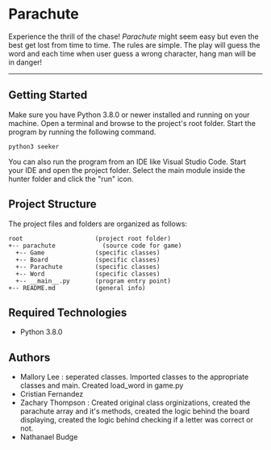 # Parachute
Experience the thrill of the chase! <i>Parachute</i> might seem easy but even the best get lost 
from time to time. The rules are simple. The play will guess the word and each time when user guess a wrong character, hang man will be in danger!

---
## Getting Started
Make sure you have Python 3.8.0 or newer installed and running on your machine. Open a terminal and browse to the project's root folder. Start the program by running the following command.
```
python3 seeker 
```
You can also run the program from an IDE like Visual Studio Code. Start your IDE and open the project folder. Select the main module inside the hunter folder and click the "run" icon.

## Project Structure
The project files and folders are organized as follows:
```
root                    (project root folder)
+-- parachute             (source code for game)
  +-- Game              (specific classes)
  +-- Board             (specific classes)
  +-- Parachute         (specific classes)
  +-- Word              (specific classes)
  +-- __main__.py       (program entry point)
+-- README.md           (general info)
```

## Required Technologies
* Python 3.8.0

## Authors
* Mallory Lee : seperated classes. Imported classes to the appropriate classes and main. Created load_word in game.py
* Cristian Fernandez
* Zachary Thompson  : Created original class orginizations, created the parachute array and it's methods, created the logic behind the board displaying, created the logic      behind checking if a letter was correct or not.
* Nathanael Budge

